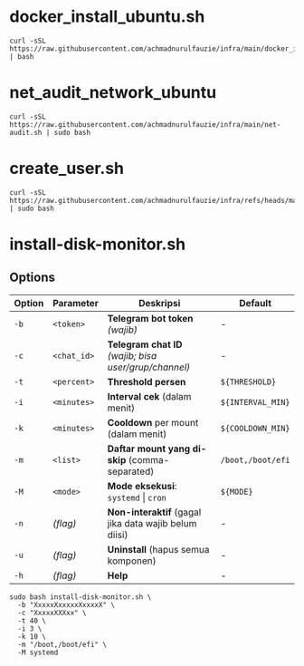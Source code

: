 # docker_install_ubuntu.sh
```
curl -sSL https://raw.githubusercontent.com/achmadnurulfauzie/infra/main/docker_install_ubuntu.sh | bash
```
# net_audit_network_ubuntu
```
curl -sSL https://raw.githubusercontent.com/achmadnurulfauzie/infra/main/net-audit.sh | sudo bash
```


# create_user.sh
```
curl -sSL https://raw.githubusercontent.com/achmadnurulfauzie/infra/refs/heads/main/create_user.sh | sudo bash
```

# install-disk-monitor.sh
## Options

| Option       | Parameter     | Deskripsi                                                                                      | Default                         |
|--------------|--------------|------------------------------------------------------------------------------------------------|----------------------------------|
| `-b`         | `<token>`     | **Telegram bot token** _(wajib)_                                                              | -                                |
| `-c`         | `<chat_id>`   | **Telegram chat ID** _(wajib; bisa user/grup/channel)_                                        | -                                |
| `-t`         | `<percent>`   | **Threshold persen**                                                                          | `${THRESHOLD}`                   |
| `-i`         | `<minutes>`   | **Interval cek** (dalam menit)                                                                | `${INTERVAL_MIN}`                |
| `-k`         | `<minutes>`   | **Cooldown** per mount (dalam menit)                                                          | `${COOLDOWN_MIN}`                |
| `-m`         | `<list>`      | **Daftar mount yang di-skip** (comma-separated)                                               | `/boot,/boot/efi`                 |
| `-M`         | `<mode>`      | **Mode eksekusi**: `systemd` \| `cron`                                                        | `${MODE}`                        |
| `-n`         | _(flag)_      | **Non-interaktif** (gagal jika data wajib belum diisi)                                        | -                                |
| `-u`         | _(flag)_      | **Uninstall** (hapus semua komponen)                                                          | -                                |
| `-h`         | _(flag)_      | **Help**                                                                                      | -                                |


```
sudo bash install-disk-monitor.sh \
  -b "XxxxxXxxxxxXxxxxX" \
  -c "XxxxxXXXxx" \
  -t 40 \
  -i 3 \
  -k 10 \
  -m "/boot,/boot/efi" \
  -M systemd
```
